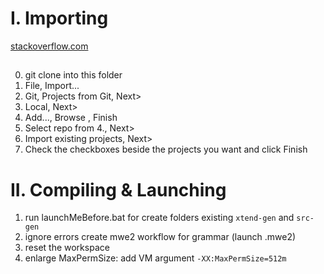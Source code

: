 # I. Importing
[stackoverflow.com](http://stackoverflow.com/questions/13073605/how-do-i-make-egit-respect-multi-project-git-repository "stackoverflow.com")
##
0. git clone into this folder
1. File, Import...
2. Git, Projects from Git, Next>
3. Local, Next>
4. Add..., Browse , Finish
5. Select repo from 4., Next>
6. Import existing projects, Next>
7. Check the checkboxes beside the projects you want and click Finish

# II. Compiling & Launching
1. run launchMeBefore.bat for create folders existing `xtend-gen` and `src-gen`
2. ignore errors create mwe2 workflow for grammar (launch .mwe2)
3. reset the workspace
4. enlarge MaxPermSize: add VM argument `-XX:MaxPermSize=512m`
